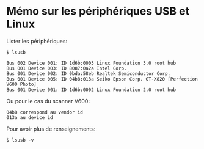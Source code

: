 # Mémo sur les périphériques USB et Linux

Lister les périphériques:

	$ lsusb

	Bus 002 Device 001: ID 1d6b:0003 Linux Foundation 3.0 root hub
	Bus 001 Device 003: ID 8087:0a2a Intel Corp. 
	Bus 001 Device 002: ID 0bda:58eb Realtek Semiconductor Corp. 
	Bus 001 Device 005: ID 04b8:013a Seiko Epson Corp. GT-X820 [Perfection V600 Photo]
	Bus 001 Device 001: ID 1d6b:0002 Linux Foundation 2.0 root hub

Ou pour le cas du scanner V600:

	04b8 correspond au vendor id
	013a au device id

Pour avoir plus de renseignements:

	$ lsusb -v
